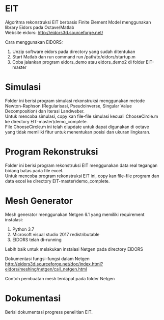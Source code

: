 # EIT
Algoritma rekonstruksi EIT berbasis Finite Element Model menggunakan library Eidors pada Octave/Matlab  
Website eidors: http://eidors3d.sourceforge.net/

Cara menggunakan EIDORS:
1. Unzip software eidors pada directory yang sudah ditentukan
2. Start Matlab dan run command run /path/to/eidors/startup.m
3. Coba jalankan program eidors_demo atau eidors_demo2 di folder EIT-master

# Simulasi
Folder ini berisi program simulasi rekonstruksi menggunakan metode Newton-Raphson (Regularisasi, Pseudoinverse, Singular Value Decomposition) dan Iterasi Landweber.  
Untuk mencoba simulasi, copy kan file-file simulasi kecuali ChooseCircle.m ke directory EIT-master\demo_complete.  
File ChooseCircle.m ini telah diupdate untuk dapat digunakan di octave yang tidak memiliki fitur untuk menentukan posisi dan ukuran lingkaran.  

# Program Rekonstruksi
Folder ini berisi program rekonstruksi EIT menggunakan data real tegangan bidang batas pada file excel.  
Untuk mencoba program rekonstruksi EIT ini, copy kan file-file program dan data excel ke directory EIT-master\demo_complete.

# Mesh Generator
Mesh generator menggunakan Netgen 6.1 yang memiliki requirement instalasi:
1. Python 3.7
2. Microsoft visual studio 2017 redistributable
3. EIDORS telah di-running

Lebih baik untuk melakukan instalasi Netgen pada directory EIDORS

Dokumentasi fungsi-fungsi dalam Netgen http://eidors3d.sourceforge.net/doc/index.html?eidors/meshing/netgen/call_netgen.html

Contoh pembuatan mesh terdapat pada folder Netgen

# Dokumentasi
Berisi dokumentasi progress penelitian EIT.  
